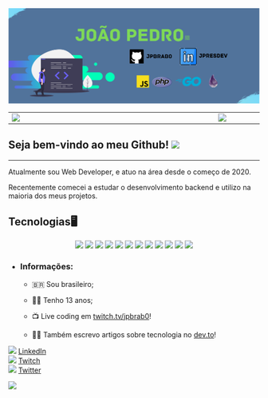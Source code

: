 <img src="./images/banner-github.svg">
<center>
<table>
    <tr>
        <td><img width="400px" align="left" src="https://github-readme-stats.vercel.app/api/top-langs/?username=jpbrab0&hide=html&layout=compact&theme=buefy" /></td>
        <td><img width="495px" align="left" src="https://github-readme-stats.vercel.app/api?username=jpbrab0&theme=buefy"/></td>
    </tr>   
</table>
</center>

## Seja bem-vindo ao meu Github! <img src="https://raw.githubusercontent.com/iampavangandhi/iampavangandhi/master/gifs/Hi.gif" width="30px"></h2>
---
Atualmente sou Web Developer, e atuo na área desde o começo de 2020.

Recentemente comecei a estudar o desenvolvimento backend e utilizo na maioria dos meus projetos.

## Tecnologias🖥️
<p align="center">
    <img src="https://img.shields.io/badge/node.js%20-%2343853D.svg?&style=for-the-badge&logo=node.js&logoColor=white"/>
    <img src="https://img.shields.io/badge/javascript%20-%23323330.svg?&style=for-the-badge&logo=javascript&logoColor=%23F7DF1E"/>
    <img src="https://img.shields.io/badge/html5%20-%23E34F26.svg?&style=for-the-badge&logo=html5&logoColor=white"/>
    <img src="https://img.shields.io/badge/css3%20-%231572B6.svg?&style=for-the-badge&logo=css3&logoColor=white"/>
    <img src="https://img.shields.io/badge/python%20-%2314354C.svg?&style=for-the-badge&logo=python&logoColor=white"/>
    <img src="https://img.shields.io/badge/git%20-%23F05033.svg?&style=for-the-badge&logo=git&logoColor=white"/>
    <img src="https://img.shields.io/badge/github%20-%23121011.svg?&style=for-the-badge&logo=github&logoColor=white"/>
    <img src ="https://img.shields.io/badge/postgres-%23316192.svg?&style=for-the-badge&logo=postgresql&logoColor=white"/>
    <img src="https://img.shields.io/badge/jquery%20-%230769AD.svg?&style=for-the-badge&logo=jquery&logoColor=white"/>
    <img src="https://img.shields.io/badge/go-%2300ADD8.svg?&style=for-the-badge&logo=go&logoColor=white"/>
    <img src="https://img.shields.io/badge/docker%20-%230db7ed.svg?&style=for-the-badge&logo=docker&logoColor=white"/>
    <img src="https://img.shields.io/badge/vercel%20-%23000000.svg?&style=for-the-badge&logo=vercel&logoColor=white"/>
</p>


* ### Informações:

    * 🇧🇷 Sou brasileiro;

    * 🙋‍♂️ Tenho 13 anos;

    * 📺 Live coding em [twitch.tv/jpbrab0](https://twitch.tv/jpbrab0)!

    * 🧑‍🎓 Também escrevo artigos sobre tecnologia no [dev.to](https://dev.to/jpbrab0/)!

<a href="https://www.linkedin.com/in/jpresdev"><img src="https://www.flaticon.com/svg/static/icons/svg/1384/1384889.svg" width="25"></img></a> [LinkedIn](https://www.linkedin.com/in/jpresdev)
<br>
<a href="https://twitch.tv/jpbrab0"><img src="https://www.flaticon.com/svg/static/icons/svg/356/356052.svg" width="25"></img></a> [Twitch](https://twitch.tv/jpbrab0)
<br>
<a href="https://twitter.com/jpbrab0"><img src="https://www.flaticon.com/svg/static/icons/svg/1409/1409937.svg" width="25"></img></a> [Twitter](https://twitter.com/jpbrab0)

![](https://komarev.com/ghpvc/?username=jpbrab0&color=blue&style=flat)
